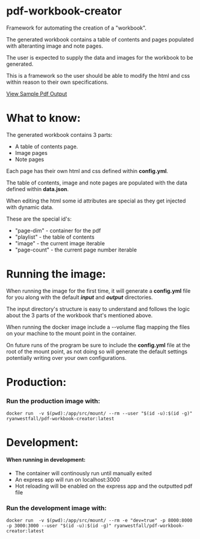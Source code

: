 # pdf-workbook-creator

Framework for automating the creation of a "workbook".

The generated workbook contains a table of contents and pages populated with alteranting image and note pages.

The user is expected to supply the data and images for the workbook to be generated.

This is a framework so the user should be able to modify the html and css within reason to their own specifications.

<a href="./src/defaults/output/output.pdf" download>View Sample Pdf Output</a>

# What to know:

The generated workbook contains 3 parts:
* A table of contents page.
* Image pages
* Note pages

Each page has their own html and css defined within **config.yml**.

The table of contents, image and note pages are populated with the data defined within **data.json**.

When editing the html some id attributes are special as they get injected with dynamic data.

These are the special id's:
* "page-dim" - container for the pdf
* "playlist" - the table of contents
* "image" - the current image iterable
* "page-count" - the current page number iterable

# Running the image:

When running the image for the first time, it will generate a **config.yml** file for you along with the default ***input*** and ***output*** directories.

The input directory's structure is easy to understand and follows the logic about the 3 parts of the workbook that's mentioned above.

When running the docker image include a --volume flag mapping the files on your machine to the mount point in the container.

On future runs of the program be sure to include the **config.yml** file at the root of the mount point, as not doing so will generate the default settings potentially writing over your own configurations.

# Production:
### Run the production image with:
```
docker run  -v $(pwd):/app/src/mount/ --rm --user "$(id -u):$(id -g)" ryanwestfall/pdf-workbook-creator:latest
```
# Development:
#### When running in development:
* The container will continously run until manually exited
* An express app will run on localhost:3000
* Hot reloading will be enabled on the express app and the outputted pdf file

### Run the development image with:
```
docker run  -v $(pwd):/app/src/mount/ --rm -e "dev=true" -p 8000:8000 -p 3000:3000 --user "$(id -u):$(id -g)" ryanwestfall/pdf-workbook-creator:latest
```

